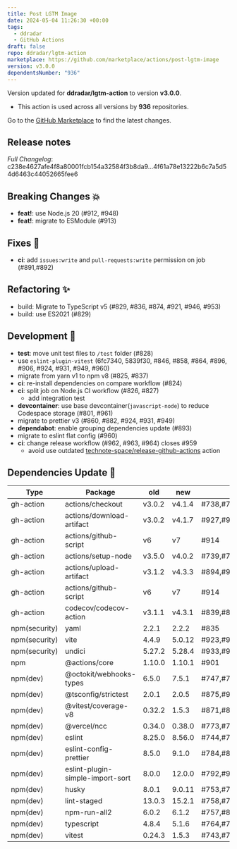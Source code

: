 ```yaml
---
title: Post LGTM Image
date: 2024-05-04 11:26:30 +00:00
tags:
  - ddradar
  - GitHub Actions
draft: false
repo: ddradar/lgtm-action
marketplace: https://github.com/marketplace/actions/post-lgtm-image
version: v3.0.0
dependentsNumber: "936"
---
```



Version updated for **ddradar/lgtm-action** to version **v3.0.0**.
- This action is used across all versions by **936** repositories.

Go to the [GitHub Marketplace](https://github.com/marketplace/actions/post-lgtm-image) to find the latest changes.

## Release notes

*Full Changelog*: c238e4627afe4f8a80001fcb154a32584f3b8da9...4f61a78e13222b6c7a5d54d6463c44052665fee6

## Breaking Changes :boom:
- **feat!**: use Node.js 20 (#912, #948)
- **feat!**: migrate to ESModule (#913)

## Fixes :bug:
- **ci**: add `issues:write` and `pull-requests:write` permission on job (#891,#892)

## Refactoring :sparkles:
- build: Migrate to TypeScript v5 (#829, #836, #874, #921, #946, #953)
- build: use ES2021 (#829)

## Development :rocket:
- **test**: move unit test files to `/test` folder (#828)
- use `eslint-plugin-vitest` (6fc7340, 5839f30, #846, #858, #864, #896, #906, #924, #931, #949, #960)
- migrate from yarn v1 to npm v8 (#825, #837)
- **ci**: re-install dependencies on compare workflow (#824)
- **ci**: split job on Node.js CI workflow (#826, #827)
  - add integration test
- **devcontainer**: use base devcontainer(`javascript-node`) to reduce Codespace storage (#801, #961)
- migrate to prettier v3 (#860, #882, #924, #931, #949) 
- **dependabot**: enable grouping dependencies update (#893)
- migrate to eslint flat config (#960)
- **ci**: change release workflow (#962, #963, #964) closes #959
  - avoid use outdated [technote-space/release-github-actions](https://github.com/technote-space/release-github-actions) action

## Dependencies Update :robot:

|Type|Package|old|new|PR|
|-----|---------|----|----|---|
|gh-action|actions/checkout|v3.0.2|v4.1.4|#738,#765,#790,#813,#838,#849,#883,#895,#903,#911,#943,#955|
|gh-action|actions/download-artifact|v3.0.2|v4.1.7|#927,#934,#942,#958|
|gh-action|actions/github-script|v6|v7|#914|
|gh-action|actions/setup-node|v3.5.0|v4.0.2|#739,#789,#870,#884,#907,#919,#937|
|gh-action|actions/upload-artifact|v3.1.2|v4.3.3|#894,#927,#936,#957|
|gh-action|actions/github-script|v6|v7|#914|
|gh-action|codecov/codecov-action|v3.1.1|v4.3.1|#839,#840,#926,#932,#935,#944,#956|
|npm(security)|yaml|2.2.1|2.2.2|#835|
|npm(security)|vite|4.4.9|5.0.12|#923,#925|
|npm(security)|undici|5.27.2|5.28.4|#933,#950|
|npm|@actions/core|1.10.0|1.10.1|#901|
|npm(dev)|@octokit/webhooks-types|6.5.0|7.5.1|#747,#768,#798,#830,#843,#855,#880,#900,#941,#947,#954|
|npm(dev)|@tsconfig/strictest|2.0.1|2.0.5|#875,#940,#945|
|npm(dev)|@vitest/coverage-v8|0.32.2|1.5.3|#871,#889,#898,#904,#924,#929,#938,#949,#951|
|npm(dev)|@vercel/ncc|0.34.0|0.38.0|#773,#793,#888|
|npm(dev)|eslint|8.25.0|8.56.0|#744,#754,#759,#772,#800,#802,#806,#816,#831,#836,#841,#853,#867,#876,#902,#906,#924|
|npm(dev)|eslint-config-prettier|8.5.0|9.1.0|#784,#810,#818,#863,#887,#924|
|npm(dev)|eslint-plugin-simple-import-sort|8.0.0|12.0.0|#792,#949,#960|
|npm(dev)|husky|8.0.1|9.0.11|#753,#788,#931,#949|
|npm(dev)|lint-staged|13.0.3|15.2.1|#758,#770,#802,#820,#833,#836,#851,#877,#924,#931|
|npm(dev)|npm-run-all2|6.0.2|6.1.2|#757,#832,#869,#906,#931|
|npm(dev)|typescript|4.8.4|5.1.6|#764,#783,#791,#829,#856|
|npm(dev)|vitest|0.24.3|1.5.3|#743,#750,#778,#787,#797,#802,#803,#821,#834,#848,#852,#872,#878,#898,#904,#924,#929,#938,#949,#951|

